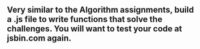 ## Very similar to the Algorithm assignments, build a .js file to write functions that solve the challenges. You will want to test your code at jsbin.com again.

